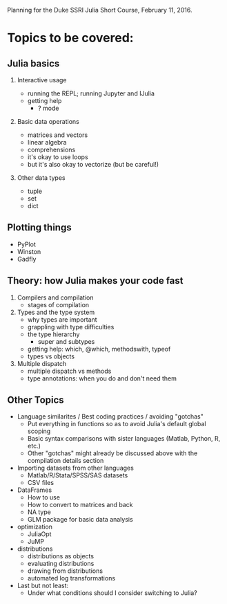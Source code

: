 Planning for the Duke SSRI Julia Short Course, February 11, 2016.

# Topics to be covered:
## Julia basics
1. Interactive usage
    - running the REPL; running Jupyter and IJulia
    - getting help
        - ? mode

1. Basic data operations
    - matrices and vectors
    - linear algebra
    - comprehensions
    - it's okay to use loops
    - but it's also okay to vectorize (but be careful!)

1. Other data types
    - tuple
    - set
    - dict

## Plotting things
- PyPlot
- Winston
- Gadfly

## Theory: how Julia makes your code fast
1. Compilers and compilation
    - stages of compilation
2. Types and the type system
    - why types are important
    - grappling with type difficulties
    - the type hierarchy
        - super and subtypes
    - getting help: which, @which, methodswith, typeof
    - types vs objects
1. Multiple dispatch
    - multiple dispatch vs methods
    - type annotations: when you do and don't need them

## Other Topics
- Language similarites / Best coding practices / avoiding "gotchas"
    - Put everything in functions so as to avoid Julia's default global scoping
    - Basic syntax comparisons with sister languages (Matlab, Python, R, etc.) 
    - Other "gotchas" might already be discussed above with the compilation details section
- Importing datasets from other languages
    - Matlab/R/Stata/SPSS/SAS datasets
    - CSV files
- DataFrames
    - How to use
    - How to convert to matrices and back
    - NA type
    - GLM package for basic data analysis
- optimization
    - JuliaOpt
    - JuMP
- distributions
    - distributions as objects
    - evaluating distributions
    - drawing from distributions
    - automated log transformations
- Last but not least:
    - Under what conditions should I consider switching to Julia?
